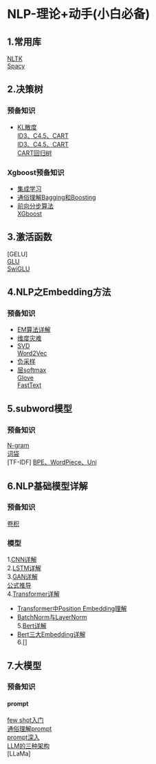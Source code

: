 # NLP-理论+动手(小白必备)
## 1.常用库
[NLTK](https://www.nltk.org/)<br>
[Spacy]()<br>
## 2.决策树
### 预备知识
* [KL散度](https://zhuanlan.zhihu.com/p/100676922)<br>
[ID3、C4.5、CART](https://zhuanlan.zhihu.com/p/85731206)<br>
[ID3、C4.5、CART](https://zhuanlan.zhihu.com/p/139523931)<br>
[CART回归树](https://zhuanlan.zhihu.com/p/139519852)<br>
### Xgboost预备知识
* [集成学习](https://zhuanlan.zhihu.com/p/39920405)<br>
* [通俗理解Bagging和Boosting](https://zhuanlan.zhihu.com/p/37730184)<br>
* [前向分步算法](https://blog.csdn.net/kateswall/article/details/70765767)<br>
[XGboost](https://zhuanlan.zhihu.com/p/162001079)<br>
## 3.激活函数
[GELU]<br>
[GLU]()<br>
[SwiGLU](https://zhuanlan.zhihu.com/p/650237644)
## 4.NLP之Embedding方法
### 预备知识
* [EM算法详解](https://zhuanlan.zhihu.com/p/40991784)<br>
* [维度灾难](https://www.zhihu.com/question/27836140)<br>
* [SVD](https://zhuanlan.zhihu.com/p/29846048)<br>
[Word2Vec]()<br>
* [负采样](https://zhuanlan.zhihu.com/p/39684349#:~:text=%E8%B4%9F%E9%87%87%E6%A0%B7%EF%BC%88negative%20sampling%EF%BC%89%20%E8%A7%A3%E5%86%B3%E4%BA%86%E8%BF%99%E4%B8%AA%E9%97%AE%E9%A2%98%EF%BC%8C%E5%AE%83%E6%98%AF%E7%94%A8%E6%9D%A5%E6%8F%90%E9%AB%98%E8%AE%AD%E7%BB%83%E9%80%9F%E5%BA%A6%E5%B9%B6%E4%B8%94%E6%94%B9%E5%96%84%E6%89%80%E5%BE%97%E5%88%B0%E8%AF%8D%E5%90%91%E9%87%8F%E7%9A%84%E8%B4%A8%E9%87%8F%E7%9A%84%E4%B8%80%E7%A7%8D%E6%96%B9%E6%B3%95%E3%80%82,%E4%B8%8D%E5%90%8C%E4%BA%8E%E5%8E%9F%E6%9C%AC%E6%AF%8F%E4%B8%AA%E8%AE%AD%E7%BB%83%E6%A0%B7%E6%9C%AC%E6%9B%B4%E6%96%B0%E6%89%80%E6%9C%89%E7%9A%84%E6%9D%83%E9%87%8D%EF%BC%8C%20%E8%B4%9F%E9%87%87%E6%A0%B7%E6%AF%8F%E6%AC%A1%E8%AE%A9%E4%B8%80%E4%B8%AA%E8%AE%AD%E7%BB%83%E6%A0%B7%E6%9C%AC%E4%BB%85%E4%BB%85%E6%9B%B4%E6%96%B0%E4%B8%80%E5%B0%8F%E9%83%A8%E5%88%86%E7%9A%84%E6%9D%83%E9%87%8D%20%EF%BC%8C%E8%BF%99%E6%A0%B7%E5%B0%B1%E4%BC%9A%E9%99%8D%E4%BD%8E%E6%A2%AF%E5%BA%A6%E4%B8%8B%E9%99%8D%E8%BF%87%E7%A8%8B%E4%B8%AD%E7%9A%84%E8%AE%A1%E7%AE%97%E9%87%8F%E3%80%82)<br>
* [层softmax](https://zhuanlan.zhihu.com/p/612506559)<br>
[Glove]()<br>
[FastText]()<br>
## 5.subword模型
### 预备知识
[N-gram](https://zhuanlan.zhihu.com/p/32829048)<br>
[词袋]()<br>
[TF-IDF]
[BPE、WordPiece、Uni]()<br>
## 6.NLP基础模型详解
### 预备知识
[卷积](https://blog.csdn.net/weixin_44826203/article/details/126505670)<br>
### 模型
1.[CNN详解](https://zhuanlan.zhihu.com/p/115740415)<br>
2.[LSTM详解]()<br>
3.[GAN详解](https://zhuanlan.zhihu.com/p/28853704)<br>
  [公式推导](https://zhuanlan.zhihu.com/p/78777020)<br>
4.[Transformer详解](https://zhuanlan.zhihu.com/p/338817680)<br>
* [Transformer中Position Embedding理解](https://www.zhihu.com/question/347678607)<br>
* [BatchNorm与LayerNorm](https://zhuanlan.zhihu.com/p/74516930)<br>
5.[Bert详解](https://zhuanlan.zhihu.com/p/98855346)<br>
* [Bert三大Embedding详解](https://blog.csdn.net/weixin_48185819/article/details/122042452)<br>
6.[]
## 7.大模型
### 预备知识
#### prompt
[few shot入门](https://zhuanlan.zhihu.com/p/156830039)<br>
[通俗理解prompt](https://zhuanlan.zhihu.com/p/621522709)<br>
[prompt深入](https://zhuanlan.zhihu.com/p/399295895)<br>
[LLM的三种架构](https://zhuanlan.zhihu.com/p/642923989)<br>
[LLaMa]




